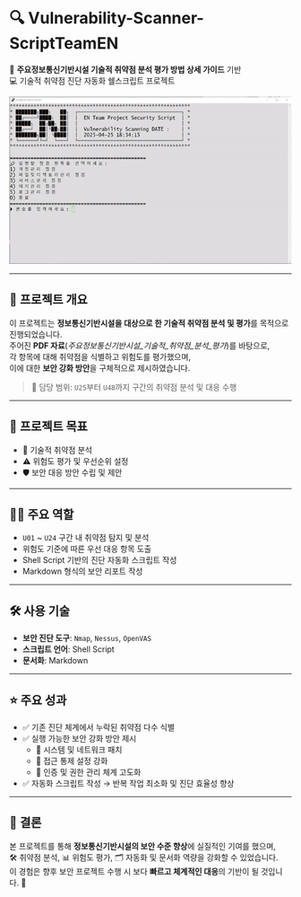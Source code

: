 

# 🔍 Vulnerability-Scanner-ScriptTeamEN  
📘 **주요정보통신기반시설 기술적 취약점 분석 평가 방법 상세 가이드** 기반  
💻 기술적 취약점 진단 자동화 쉘스크립트 프로젝트  

![shell-script](port-shellscript.gif)

---

## 📌 프로젝트 개요  
이 프로젝트는 **정보통신기반시설을 대상으로 한 기술적 취약점 분석 및 평가**를 목적으로 진행되었습니다.  
주어진 **PDF 자료**(*주요정보통신기반시설_기술적_취약점_분석_평가*)를 바탕으로,  
각 항목에 대해 취약점을 식별하고 위험도를 평가했으며,  
이에 대한 **보안 강화 방안**을 구체적으로 제시하였습니다.  

> 📂 담당 범위: `U25`부터 `U48`까지 구간의 취약점 분석 및 대응 수행  

---

## 🎯 프로젝트 목표  
- 🔧 기술적 취약점 분석  
- ⚠️ 위험도 평가 및 우선순위 설정  
- 🛡️ 보안 대응 방안 수립 및 제안  

---

## 🧑‍💻 주요 역할  
- `U01` ~ `U24` 구간 내 취약점 탐지 및 분석  
- 위험도 기준에 따른 우선 대응 항목 도출  
- Shell Script 기반의 진단 자동화 스크립트 작성  
- Markdown 형식의 보안 리포트 작성  

---

## 🛠️ 사용 기술  
- **보안 진단 도구**: `Nmap`, `Nessus`, `OpenVAS`  
- **스크립트 언어**: Shell Script  
- **문서화**: Markdown  

---

## ⭐ 주요 성과  
- ✅ 기존 진단 체계에서 누락된 취약점 다수 식별  
- ✅ 실행 가능한 보안 강화 방안 제시  
  - 🔧 시스템 및 네트워크 패치  
  - 🔐 접근 통제 설정 강화  
  - 🔑 인증 및 권한 관리 체계 고도화  
- ✅ 자동화 스크립트 작성 → 반복 작업 최소화 및 진단 효율성 향상  

---

## 🧠 결론  
본 프로젝트를 통해 **정보통신기반시설의 보안 수준 향상**에 실질적인 기여를 했으며,  
🛠️ 취약점 분석, 📊 위험도 평가, 🗂️ 자동화 및 문서화 역량을 강화할 수 있었습니다.  
이 경험은 향후 보안 프로젝트 수행 시 보다 **빠르고 체계적인 대응**의 기반이 될 것입니다. 🚀
